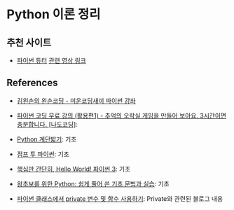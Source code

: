 # Python 이론 정리



## 추천 사이트
- [파이썬 튜터](http://pythontutor.com/) [관련 영상 링크](https://youtu.be/b3ituFojqU0?list=PLGPF8gvWLYyrkF85itdBHaOLSVbtdzBww&t=106)

## References
- [김왼손의 왼손코딩 - 미운코딩새끼 파이썬 강좌](https://youtu.be/c2mpe9Xcp0I?list=PLGPF8gvWLYyrkF85itdBHaOLSVbtdzBww)
- [파이썬 코딩 무료 강의 (활용편1) - 추억의 오락실 게임을 만들어 보아요. 3시간이면 충분합니다. [나도코딩]](https://www.youtube.com/watch?v=Dkx8Pl6QKW0&ab_channel=%EB%82%98%EB%8F%84%EC%BD%94%EB%94%A9):
- [Python 계단밟기](https://wikidocs.net/book/2070): 기초
- [점프 투 파이썬](https://wikidocs.net/book/1): 기초
- [핵심만 간단히, Hello World! 파이썬 3](https://wikidocs.net/book/1657): 기초
- [왕초보를 위한 Python: 쉽게 풀어 쓴 기초 문법과 실습](https://wikidocs.net/book/2): 기초

- [파이썬 클래스에서 private 변수 및 함수 사용하기](https://7stocks.tistory.com/18): Private와 관련된 블로그 내용
